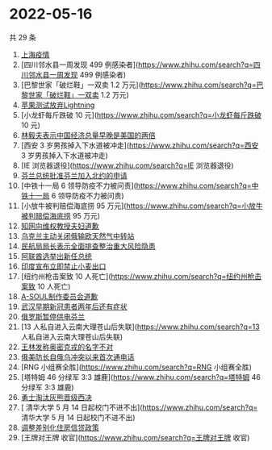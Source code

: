 # 2022-05-16

共 29 条

<!-- BEGIN ZHIHUSEARCH -->
<!-- 最后更新时间 Mon May 16 2022 17:08:05 GMT+0800 (China Standard Time) -->
1. [上海疫情](https://www.zhihu.com/search?q=上海疫情)
1. [四川邻水县一周发现 499 例感染者](https://www.zhihu.com/search?q=四川邻水县一周发现 499 例感染者)
1. [巴黎世家「破烂鞋」一双卖 1.2 万元](https://www.zhihu.com/search?q=巴黎世家「破烂鞋」一双卖 1.2 万元)
1. [苹果测试放弃Lightning](https://www.zhihu.com/search?q=苹果测试放弃Lightning)
1. [小龙虾每斤跌破 10 元](https://www.zhihu.com/search?q=小龙虾每斤跌破 10 元)
1. [林毅夫表示中国经济总量早晚是美国的两倍](https://www.zhihu.com/search?q=林毅夫表示中国经济总量早晚是美国的两倍)
1. [西安 3 岁男孩掉入下水道被冲走](https://www.zhihu.com/search?q=西安 3 岁男孩掉入下水道被冲走)
1. [IE 浏览器退役](https://www.zhihu.com/search?q=IE 浏览器退役)
1. [芬兰总统批准芬兰加入北约的申请](https://www.zhihu.com/search?q=芬兰总统批准芬兰加入北约的申请)
1. [中铁十一局 6 领导防疫不力被问责](https://www.zhihu.com/search?q=中铁十一局 6 领导防疫不力被问责)
1. [小放牛被判赔偿海底捞 95 万元](https://www.zhihu.com/search?q=小放牛被判赔偿海底捞 95 万元)
1. [知网向维权教授夫妇道歉](https://www.zhihu.com/search?q=知网向维权教授夫妇道歉)
1. [乌克兰主动关闭俄输欧天然气中转站](https://www.zhihu.com/search?q=乌克兰主动关闭俄输欧天然气中转站)
1. [民航局局长表示全面排查整治重大风险隐患](https://www.zhihu.com/search?q=民航局局长表示全面排查整治重大风险隐患)
1. [阿联酋选举出新任总统](https://www.zhihu.com/search?q=阿联酋选举出新任总统)
1. [印度宣布立即禁止小麦出口](https://www.zhihu.com/search?q=印度宣布立即禁止小麦出口)
1. [纽约州枪击案致 10 人死亡](https://www.zhihu.com/search?q=纽约州枪击案致 10 人死亡)
1. [A-SOUL制作委员会道歉](https://www.zhihu.com/search?q=A-SOUL制作委员会道歉)
1. [武汉早期新冠患者两年后还有症状](https://www.zhihu.com/search?q=武汉早期新冠患者两年后还有症状)
1. [俄罗斯暂停供电芬兰](https://www.zhihu.com/search?q=俄罗斯暂停供电芬兰)
1. [13 人私自进入云南大理苍山后失联](https://www.zhihu.com/search?q=13 人私自进入云南大理苍山后失联)
1. [王林发称奥密克戎的名字不对](https://www.zhihu.com/search?q=王林发称奥密克戎的名字不对)
1. [俄美防长自俄乌冲突以来首次通电话](https://www.zhihu.com/search?q=俄美防长自俄乌冲突以来首次通电话)
1. [RNG 小组赛全胜](https://www.zhihu.com/search?q=RNG 小组赛全胜)
1. [塔特姆 46 分绿军 3:3 雄鹿](https://www.zhihu.com/search?q=塔特姆 46 分绿军 3:3 雄鹿)
1. [勇士淘汰灰熊晋级西决](https://www.zhihu.com/search?q=勇士淘汰灰熊晋级西决)
1. [ 清华大学 5 月 14 日起校门不进不出](https://www.zhihu.com/search?q= 清华大学 5 月 14 日起校门不进不出)
1. [调整差别化住房信贷政策](https://www.zhihu.com/search?q=调整差别化住房信贷政策)
1. [王牌对王牌 收官](https://www.zhihu.com/search?q=王牌对王牌 收官)
<!-- END ZHIHUSEARCH -->
